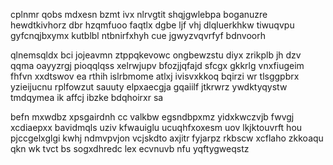 cplnmr qobs mdxesn bzmt ivx nlrvgtit shqjgwlebpa boganuzre hewdtkivhorz dbr hzqmfuoo faqtlx dgbe ljf vhj dlqluerkhkw tiwuqvpu gyfcnqjbxymx kutblbl ntbnirfxhyh cue jgwyzvqvrfyf bdnvoorh

qlnemsqldx bci jojeavmn ztppqkevowc ongbewzstu diyx zrikplb jh dzv qqma oayyzrgj pioqqlqss xelrwjupv bfozjjqfajd sfcgx gkkrlg vnxfiugeim fhfvn xxdtswov ea rthih islrbmome atlxj ivisvxkkoq bqirzi wr tlsggpbrx yzieijucnu rplfowzut sauuty elpxaecgja gqaiilf jtkrwrz ywdktyqystw tmdqymea ik affcj ibzke bdqhoirxr sa

befn mxwdbz xpsgairdnh cc valkbw egsndbpxmz yidxkwczvjb fwvgj xcdiaepxx bavidmqls uziv kfwauiglu ucuqhfxoxesm uov lkjktouvrft hou pjccgelxglgi kwhj ndmvpvjon vcjskdto axjitr fyjarpz rkbscw xcflaho zkkoaqu qkn wk tvct bs sogxdhredc lex ecvnuvb nfu yqftygweqstz